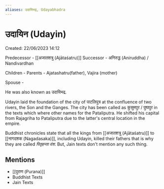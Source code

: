 ```yaml
---
aliases: उदायिभद्र, Udayabhadra
---
```


# उदायिन (Udayin)

Created: 22/06/2023 14:12

Predecessor - [[अजातशत्रु (Ajātaśatru)]]
Successor - अनिरुद्ध (Aniruddha) / Nandivardhan

Children - 
Parents - Ajatashatru(father), Vajira (mother)

Spouse - 

He was also known as उदायिभद्र.

Udayin laid the foundation of the city of पाटलिपुत्र at the confluence of two rivers, the Son and the Ganges. The city has been called as कुसुमपुर / पुष्पपुर in the texts which where other names for the Pataliputra. He shifted his capital from Rajagriha to Pataliputra due to the latter's central location in the empire.

Buddhist chronicles state that all the kings from [[अजातशत्रु (Ajātaśatru)]] to [[नागदशक (Nagadasaka)]], including Udayin, killed their fathers that is why they are called _पितृहन्ता वंश_.
But, Jain texts don't mention any such thing.

## Mentions

- [[पुराण (Purana)]]
- Buddhist Texts
- Jain Texts